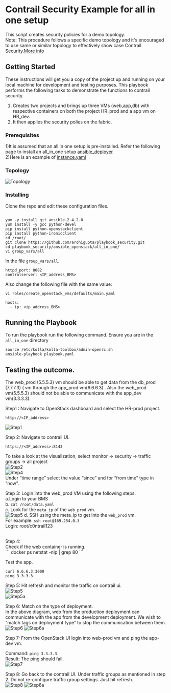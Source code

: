 # Contrail Security Example for all in one setup

This script creates security policies for a demo topology. <br />
Note: This procedure follows a specific demo topology and it's encouraged to use same or similar topology to effectively show case Contrail Security.[More info](https://github.com/fashaikh7/Contrail-Security/wiki/Contrail-Security-with-OpenStack-and-Bare-Metal-Server)

## Getting Started

These instructions will get you a copy of the project up and running on your local machine for development and testing purposes. This playbook performs the following tasks to demonstrate the functions to contrail security. <br />
1) Creates two projects and brings up three VMs (web,app,db) with respective containers on both the project HR_prod and a app vm on HR_dev. <br />
2) It then applies the security polies on the fabric.

### Prerequisites

1)It is assumed that an all in one setup is pre-installed.
Refer the following page to install an all_in_one setup [ansible_deployer](https://github.com/Juniper/contrail-ansible-deployer/wiki/Contrail-with-Kolla-Ocata)
<br />
2)Here is an example of [instance.yaml](./allinone_instance.yaml)<br />

### Topology
![Topology](./image/Picture1.png)
### Installing

Clone the repo and edit these configuration files.

```

yum -y install git ansible-2.4.2.0
yum install -y gcc python-devel
pip install python-openstackclient
pip install python-ironicclient
cd /root/
git clone https://github.com/arohigupta/playbook_security.git
cd playbook_security/ansible_openstack/all_in_one/
vi group_vars/all
```

In the file `group_vars/all`.

```
httpd_port: 8082
controlserver: <IP_address_BMS>
```

Also change the following file with the same value:
```
vi roles/create_openstack_vms/defaults/main.yaml
```
```
hosts:
  - ip: <ip_address_BMS>
```
## Running the Playbook
To run the playbook run the following command. Ensure you are in the `all_in_one` directory

```
source /etc/kolla/kolla-toolbox/admin-openrc.sh
ansible-playbook playbook.yaml
```


## Testing the outcome.

The web_prod (5.5.5.3) vm should be able to get data from the db_prod (7.7.7.3) ( vm through the app_prod vm(6.6.6.3) . Also the web_prod vm(5.5.5.3) should not be able to communicate with the app_dev vm(3.3.3.3). <br />

Step1 : Navigate to OpenStack dashboard and select the HR-prod project. <br />

```
http://<IP_address>
```

![Step1](./image/Picture2.png)

Step 2: Navigate to contrail UI. <br />
```
https://<IP_address>:8143
```
To take a look at the visualization, select monitor -> security -> traffic groups -> all project<br />
![Step2](./image/Picture3.png)
<br />
![Step4](./image/Picture4.png)
<br />
Under “time range” select the value “since” and for “from time” type in “now”. <br />

Step 3: Login into the web_prod VM using the following steps.<br /> 
a.Login to your BMS<br />
b. ```cat /root/data.yaml```<br />
c. Look for the `meta_ip` of the `web_prod` vm. <br />
![Step5](./image/Picture5.png)
d. SSH using the meta_ip to get into the `web_prod` vm. <br />
For example: `ssh root@169.254.0.3 `<br />
Login: root/c0ntrail123<br />

<br />
Step 4: <br />
Check if the web container is running. <br />
```
docker ps
netstat -nlp | grep 80
```

Test the app. <br />
```
curl 6.6.6.3:3000 
ping 3.3.3.3 
```
   
Step 5: Hit refresh and monitor the traffic on contrail ui. <br />
![Step5](./image/Picture5.png)
<br />
![Step5a](./image/Picture6.png)

Step 6: Match on the type of deployment.  <br />
In the above diagram, web from the production deployment can communicate with the app from the development deployment. We wish to “match tags on deployment type” to stop the communication between them.<br />
![Step6](./image/Picture7.png)
![Step6a](./image/Picture8.png)

Step 7: From the OpenStack UI login into web-prod vm and ping the app-dev vm.<br />

Command: `ping 3.3.3.3`<br />
Result: The ping should fail. <br />
![Step7](./image/Picture9.png)

Step 8: Go back to the contrail UI. Under traffic groups as mentioned in step 2. Do not re-configure traffic group settings. Just hit refresh.  <br />
![Step8](./image/Picture10.png)
![Step8a](./image/Picture11.png)
